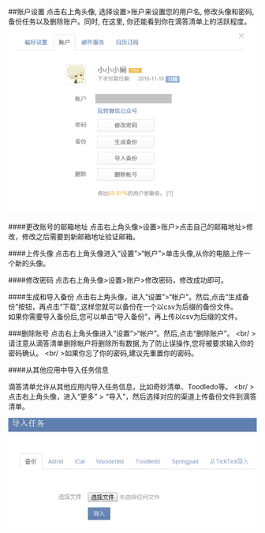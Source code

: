 ##账户设置
点击右上角头像, 选择设置>账户来设置您的用户名, 修改头像和密码, 备份任务以及删除账户。同时, 在这里, 你还能看到你在滴答清单上的活跃程度。
![](../images/image2.2.png)

####更改账号的邮箱地址
点击右上角头像>设置>账户>点击自己的邮箱地址>修改，修改之后需要到新邮箱地址验证邮箱。

####上传头像
点击右上角头像进入“设置”>“帐户”>单击头像,从你的电脑上传一个新的头像。

####修改密码
点击右上角头像>设置>账户>修改密码，修改成功即可。

####生成和导入备份
点击右上角头像，进入“设置”>“帐户”。然后,点击“生成备份”按钮，再点击“下载”,这样您就可以备份在一个以csv为后缀的备份文件。
<br >如果你需要导入备份后,您可以单击“导入备份”，再上传以csv为后缀的文件。

###删除账号
点击右上角头像进入“设置”>“帐户”。然后,点击“删除账户”。
<br/ >请注意从滴答清单删除帐户将删除所有数据,为了防止误操作,您将被要求输入你的密码确认。
<br/ >如果你忘了你的密码,建议先重置你的密码。



####从其他应用中导入任务信息

滴答清单允许从其他应用内导入任务信息，比如奇妙清单、Toodledo等。
<br/ >点击右上角头像，进入“更多” > “导入”，然后选择对应的渠道上传备份文件到滴答清单。

![](../images/image2.24.png)
